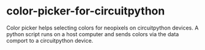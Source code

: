 # color-picker-for-circuitpython
Color picker helps selecting colors for neopixels on circuitpython devices. A python script runs on a host computer and sends colors via the data comport to a circuitpython device.
